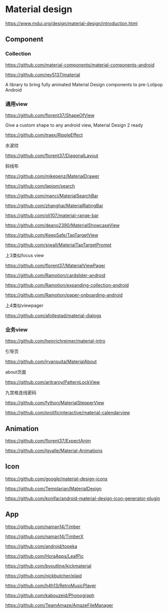 # Material design

https://www.mdui.org/design/material-design/introduction.html

## Component

### Collection

https://github.com/material-components/material-components-android

https://github.com/rey5137/material

A library to bring fully animated Material Design components to pre-Lolipop Android



### 通用view

https://github.com/florent37/ShapeOfView

Give a custom shape to any android view, Material Design 2 ready

https://github.com/traex/RippleEffect

水波纹

https://github.com/florent37/DiagonalLayout

斜线布

https://github.com/mikepenz/MaterialDrawer

https://github.com/lapism/search

https://github.com/mancj/MaterialSearchBar

https://github.com/zhanghai/MaterialRatingBar

https://github.com/oli107/material-range-bar



https://github.com/deano2390/MaterialShowcaseView

https://github.com/KeepSafe/TapTargetView

https://github.com/sjwall/MaterialTapTargetPrompt

上3类似focus view



https://github.com/florent37/MaterialViewPager

https://github.com/Ramotion/cardslider-android

https://github.com/Ramotion/expanding-collection-android

https://github.com/Ramotion/paper-onboarding-android

上4类似viewpager



https://github.com/afollestad/material-dialogs



### 业务view

https://github.com/heinrichreimer/material-intro

引导页

https://github.com/jrvansuita/MaterialAbout

about页面

https://github.com/aritraroy/PatternLockView

九宫格连线密码

https://github.com/fython/MaterialStepperView

https://github.com/prolificinteractive/material-calendarview

## Animation

https://github.com/florent37/ExpectAnim

https://github.com/lgvalle/Material-Animations

## Icon

https://github.com/google/material-design-icons

https://github.com/Templarian/MaterialDesign

https://github.com/konifar/android-material-design-icon-generator-plugin

## App

https://github.com/naman14/Timber

https://github.com/naman14/TimberX

https://github.com/android/topeka

https://github.com/HoraApps/LeafPic

https://github.com/byoutline/kickmaterial

https://github.com/nickbutcher/plaid

https://github.com/h4h13/RetroMusicPlayer

https://github.com/kabouzeid/Phonograph

https://github.com/TeamAmaze/AmazeFileManager
